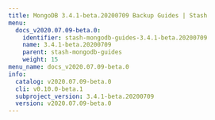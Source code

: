 ```yaml
---
title: MongoDB 3.4.1-beta.20200709 Backup Guides | Stash
menu:
  docs_v2020.07.09-beta.0:
    identifier: stash-mongodb-guides-3.4.1-beta.20200709
    name: 3.4.1-beta.20200709
    parent: stash-mongodb-guides
    weight: 15
menu_name: docs_v2020.07.09-beta.0
info:
  catalog: v2020.07.09-beta.0
  cli: v0.10.0-beta.1
  subproject_version: 3.4.1-beta.20200709
  version: v2020.07.09-beta.0
---
```


